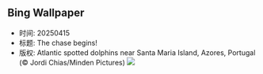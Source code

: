 ## Bing Wallpaper
- 时间: 20250415
- 标题: The chase begins!
- 版权: Atlantic spotted dolphins near Santa Maria Island, Azores, Portugal (© Jordi Chias/Minden Pictures)
![](https://cn.bing.com/th?id=OHR.SpottedDolphins_EN-US0872892049_UHD.jpg&rf=LaDigue_UHD.jpg&pid=hp&w=3840&h=2160&rs=1&c=4)
